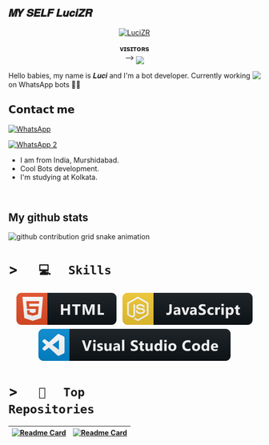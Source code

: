 <!--https://cdn.discordapp.com/emojis/905827157782200320.png?size=80-->

## 𝑴𝒀 𝑺𝑬𝑳𝑭 𝑳𝒖𝒄𝒊𝒁𝑹

<p align="center">  
  <a href="https://www.facebook.com/I.LUCI.ZR">
    <img alt=LuciZR height="150" src="https://pbs.twimg.com/media/Dsw0HsjWwAA-8fE.jpg">
   
</a> 
    
</p>

<p align="center">
    <b>ᴠɪsɪᴛᴏʀs</b><br>
 -->    <img align="middle" src="https://profile-counter.glitch.me/XiaLuci/count.svg" />
</p>
    

<div align="center">
<img height="165px" src='https://github-readme-stats.vercel.app/api?username=LuciZR&show_icons=true&include_all_commits=true&theme=mere&hide_border=true' align="right">
</div>


<div align="left">
Hello babies, my name is 𝑳𝒖𝒄𝒊 and I'm a bot developer. Currently working on WhatsApp bots 🎸✨
</div>


##
## 𝗖𝗼𝗻𝘁𝗮𝗰𝘁 𝗺𝗲
<a href="https://api.whatsapp.com/send?phone=918293838182&text=%F0%9D%99%B7%F0%9D%9A%8E%F0%9D%9A%95%F0%9D%9A%95%F0%9D%9A%98+%F0%9D%99%BB%F0%9D%9A%9E%F0%9D%9A%8C%F0%9D%9A%92+%F0%9D%9A%82%F0%9D%9A%92%F0%9D%9A%9B"><img alt="WhatsApp" src="https://img.shields.io/badge/𝑾𝑯𝑨𝑻𝑺𝑨𝑷𝑷-25D366?style=for-the-badge&logo=whatsapp&logoColor=white"/></a>


 <a href="https://api.whatsapp.com/send?phone=916296851422&text=%F0%9D%99%B7%F0%9D%9A%8E%F0%9D%9A%95%F0%9D%9A%95%F0%9D%9A%98+%F0%9D%99%BB%F0%9D%9A%9E%F0%9D%9A%8C%F0%9D%9A%92+%F0%9D%9A%82%F0%9D%9A%92%F0%9D%9A%9B"><img alt="WhatsApp 2" src="https://img.shields.io/badge/𝑾𝑯𝑨𝑻𝑺𝑨𝑷𝑷2-25D366?style=for-the-badge&logo=whatsapp&logoColor=white"/></a>
<br>

* I am from India, Murshidabad.
* Cool Bots development.
* I'm studying at Kolkata. 

<br>


## My github stats 


<picture>
  <source media="(prefers-color-scheme: dark)" srcset="https://raw.githubusercontent.com/LuciZR/LuciZR/output/github-contribution-grid-snake-dark.svg">
  <source media="(prefers-color-scheme: light)" srcset="https://raw.githubusercontent.com/LuciZR/LuciZR/output/github-contribution-grid-snake.svg">
  <img alt="github contribution grid snake animation" src="https://raw.githubusercontent.com/LuciZR/LuciZR/output/github-contribution-grid-snake.svg">
</picture>


# > <code>⠀⠀💻⠀⠀Skills⠀⠀</code>
<p align="center">
  <img src="https://raw.githubusercontent.com/8bithemant/8bithemant/master/svg/dev/languages/html.svg" alt="html" style="vertical-align:top; margin:4px">    
  <img src="https://raw.githubusercontent.com/8bithemant/8bithemant/master/svg/dev/languages/js.svg" alt="js" style="vertical-align:top; margin:4px">
  <img src="https://raw.githubusercontent.com/8bithemant/8bithemant/master/svg/dev/tools/visualstudio_code.svg" alt="vscode" style="vertical-align:top; margin:4px">
</p>

# > <code>⠀⠀🌟⠀⠀Top Repositories⠀⠀</code>

| [![Readme Card](https://github-readme-stats.vercel.app/api/pin/?username=XiaLuci&repo=Mia-Md&theme=vision-friendly-dark)](https://github.com/XiaLuci/Mia-Md) | [![Readme Card](https://github-readme-stats.vercel.app/api/pin/?username=LuciZR&repo=Mia-MD-v2&theme=vision-friendly-dark)](https://github.com/XiaLuci/Mia-Md-V2) |
| ----- | ----- |

<!--<code> <a href="https://matepedia.000webhostapp.com/HTML's/index.html" target="_blank"><img height="335px" align="center" src="https://matepedia.000webhostapp.com/Imagenes/NewSpace%20NewNew!!!!.png"></a> </code>-->

